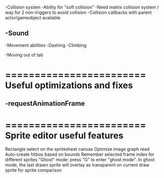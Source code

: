 -Collision system
  -Ability for "soft collision"
  -Need matrix collision system / way for 2 non-triggers to avoid collision
  -Collision callbacks with parent actor/gameobject available

-Sound
-

-Movement abilities
  -Dashing
  -Climbing


-Moving out of tab

========================
Useful optimizations and fixes
========================
-requestAnimationFrame
-

========================
Sprite editor useful features
========================
Rectangle select on the spritesheet canvas
Optimize image graph read
Auto-create hitbox based on bounds
Remember selected frame index for different sprites
"Ghost" mode: press "G" to enter "ghost mode". In ghost mode, the last drawn sprite will overlay as transparent on current draw sprite for sprite comparison
